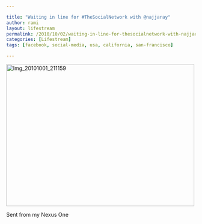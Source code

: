 ```yaml
---

title: "Waiting in line for #TheSocialNetwork with @najjaray"
author: rami
layout: lifestream 
permalink: /2010/10/02/waiting-in-line-for-thesocialnetwork-with-najjaray/
categories: [Lifestream]
tags: [facebook, social-media, usa, california, san-francisco]

---
```


<div class='p_embed p_image_embed'>
  <a href="http://139.59.20.41/wp-content/uploads/2011/12/img_20101001_211159-scaled-1000.jpg"><img alt="Img_20101001_211159" height="377" src="http://139.59.20.41/wp-content/uploads/2011/12/img_20101001_211159-scaled-1000.jpg?w=300" width="500" /></a>
</div></p> 

Sent from my Nexus One

